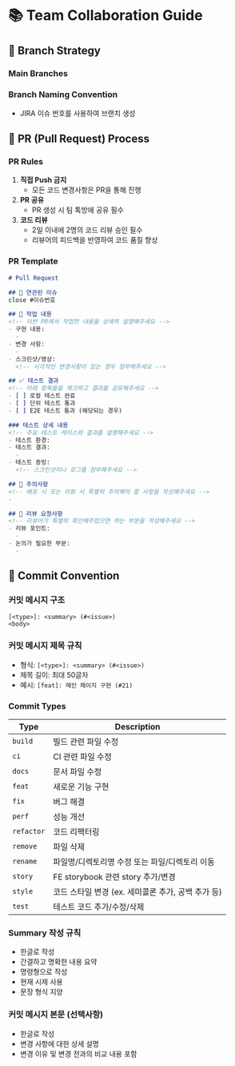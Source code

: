 # 📚 Team Collaboration Guide

## 🌿 Branch Strategy
### Main Branches

### Branch Naming Convention
- JIRA 이슈 번호를 사용하여 브랜치 생성

## 🤝 PR (Pull Request) Process
### PR Rules
1. **직접 Push 금지**
    - 모든 코드 변경사항은 PR을 통해 진행
2. **PR 공유**
    - PR 생성 시 팀 톡방에 공유 필수
3. **코드 리뷰**
    - 2일 이내에 2명의 코드 리뷰 승인 필수
    - 리뷰어의 피드백을 반영하여 코드 품질 향상

### PR Template
```markdown
# Pull Request

## 🔗 연관된 이슈
close #이슈번호

## 📝 작업 내용
<!-- 이번 PR에서 작업한 내용을 상세히 설명해주세요 -->
- 구현 내용:
  - 
- 변경 사항:
  - 
- 스크린샷/영상:
  <!-- 시각적인 변경사항이 있는 경우 첨부해주세요 -->

## ✅ 테스트 결과
<!-- 아래 항목들을 체크하고 결과를 공유해주세요 -->
- [ ] 로컬 테스트 완료
- [ ] 단위 테스트 통과
- [ ] E2E 테스트 통과 (해당되는 경우)

### 테스트 상세 내용
<!-- 주요 테스트 케이스와 결과를 설명해주세요 -->
- 테스트 환경:
- 테스트 결과:
  - 
- 테스트 증빙:
  <!-- 스크린샷이나 로그를 첨부해주세요 -->

## 🚨 주의사항
<!-- 배포 시 또는 리뷰 시 특별히 주의해야 할 사항을 작성해주세요 -->
- 

## 🙏 리뷰 요청사항
<!-- 리뷰어가 특별히 확인해주었으면 하는 부분을 작성해주세요 -->
- 리뷰 포인트:
  - 
- 논의가 필요한 부분:
  - 
```

## 📝 Commit Convention
### 커밋 메시지 구조
```
[<type>]: <summary> (#<issue>)
<body>
```

### 커밋 메시지 제목 규칙
- 형식: `[<type>]: <summary> (#<issue>)`
- 제목 길이: 최대 50글자
- 예시: `[feat]: 메인 페이지 구현 (#21)`

### Commit Types
| Type | Description |
|------|-------------|
| `build` | 빌드 관련 파일 수정 |
| `ci` | CI 관련 파일 수정 |
| `docs` | 문서 파일 수정 |
| `feat` | 새로운 기능 구현 |
| `fix` | 버그 해결 |
| `perf` | 성능 개선 |
| `refactor` | 코드 리팩터링 |
| `remove` | 파일 삭제 |
| `rename` | 파일명/디렉토리명 수정 또는 파일/디렉토리 이동 |
| `story` | FE storybook 관련 story 추가/변경 |
| `style` | 코드 스타일 변경 (ex. 세미콜론 추가, 공백 추가 등) |
| `test` | 테스트 코드 추가/수정/삭제 |

### Summary 작성 규칙
- 한글로 작성
- 간결하고 명확한 내용 요약
- 명령형으로 작성
- 현재 시제 사용
- 문장 형식 지양

### 커밋 메시지 본문 (선택사항)
- 한글로 작성
- 변경 사항에 대한 상세 설명
- 변경 이유 및 변경 전과의 비교 내용 포함

